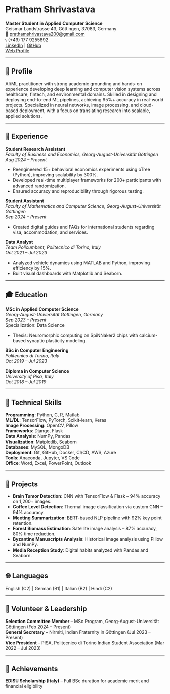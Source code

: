 # Pratham Shrivastava

**Master Student in Applied Computer Science**  
Geismar Landstrasse 43, Göttingen, 37083, Germany  
📧 prathamshrivastava200@gmail.com  
📞 (+49) 177 9255892  
[LinkedIn](https://linkedin.com/in/pshrivastava1) | [GitHub](https://github.com/prathamshrivastava)  
[Web Profile](https://www.uni-goettingen.de/de/691613.html)

---

## 🧠 Profile
AI/ML practitioner with strong academic grounding and hands-on experience developing deep learning and computer vision systems across healthcare, fintech, and environmental domains. Skilled in designing and deploying end-to-end ML pipelines, achieving 95%+ accuracy in real-world projects. Specialized in neural networks, image processing, and cloud-based deployment, with a focus on translating research into scalable, applied solutions.

---

## 💼 Experience

**Student Research Assistant**  
*Faculty of Business and Economics, Georg-August-Universität Göttingen*  
_Aug 2024 – Present_  
- Reengineered 15+ behavioral economics experiments using oTree (Python), improving scalability by 300%.  
- Developed real-time multiplayer frameworks for 200+ participants with advanced randomization.  
- Ensured accuracy and reproducibility through rigorous testing.

**Student Assistant**  
*Faculty of Mathematics and Computer Science, Georg-August-Universität Göttingen*  
_Sep 2024 – Present_  
- Created digital guides and FAQs for international students regarding visa, accommodation, and services.

**Data Analyst**  
*Team Policumbent, Politecnico di Torino, Italy*  
_Oct 2021 – Jul 2023_  
- Analyzed vehicle dynamics using MATLAB and Python, improving efficiency by 15%.  
- Built visual dashboards with Matplotlib and Seaborn.

---

## 🎓 Education

**MSc in Applied Computer Science**  
*Georg-August-Universität Göttingen, Germany*  
_Sep 2023 – Present_  
Specialization: Data Science  
- Thesis: Neuromorphic computing on SpiNNaker2 chips with calcium-based synaptic plasticity modeling.

**BSc in Computer Engineering**  
*Politecnico di Torino, Italy*  
_Oct 2019 – Jul 2023_

**Diploma in Computer Science**  
*University of Pisa, Italy*  
_Oct 2018 – Jul 2019_

---

## 🧰 Technical Skills

**Programming**: Python, C, R, Matlab  
**ML/DL**: TensorFlow, PyTorch, Scikit-learn, Keras  
**Image Processing**: OpenCV, Pillow  
**Frameworks**: Django, Flask  
**Data Analysis**: NumPy, Pandas  
**Visualization**: Matplotlib, Seaborn  
**Databases**: MySQL, MongoDB  
**Deployment**: Git, GitHub, Docker, CI/CD, AWS, Azure  
**Tools**: Anaconda, Jupyter, VS Code  
**Office**: Word, Excel, PowerPoint, Outlook

---

## 🧪 Projects

- **Brain Tumor Detection**: CNN with TensorFlow & Flask – 94% accuracy on 1,200+ images.
- **Coffee Level Detection**: Thermal image classification via custom CNN – 94% accuracy.
- **Meeting Summarization**: BERT-based NLP pipeline with 92% key point retention.
- **Forest Biomass Estimation**: Satellite image analysis – 87% accuracy, 80% time reduction.
- **Byzantine Manuscripts Analysis**: Historical image analysis using Pillow and NumPy.
- **Media Reception Study**: Digital habits analyzed with Pandas and Seaborn.

---

## 🌐 Languages

English (C2) | German (B1) | Italian (B2) | Hindi (C2)

---

## 🙌 Volunteer & Leadership

**Selection Committee Member** – MSc Program, Georg-August-Universität Göttingen (Feb 2024 – Present)  
**General Secretary** – Nirmiti, Indian Fraternity in Göttingen (Jul 2023 – Present)  
**Vice President** – PISA, Politecnico di Torino Indian Student Association (Mar 2022 – Jul 2023)

---

## 🏅 Achievements

**EDISU Scholarship (Italy)** – Full BSc duration for academic merit and financial eligibility
